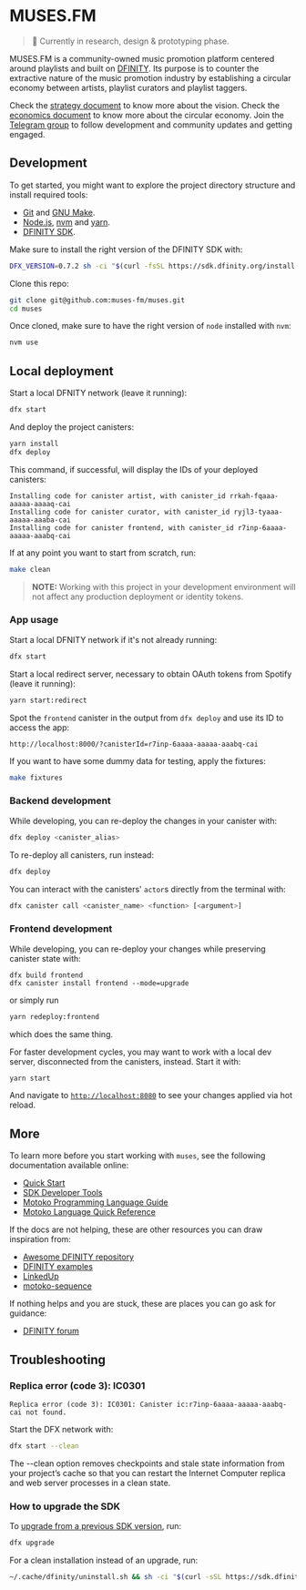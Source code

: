# MUSES.FM

> 👷 Currently in research, design & prototyping phase.

MUSES.FM is a community-owned music promotion platform centered around playlists and built on [DFINITY](https://dfinity.org/). Its purpose is to counter the extractive nature of the music promotion industry by establishing a circular economy between artists, playlist curators and playlist taggers.

Check the [strategy document](doc/strategy.md) to know more about the vision. Check the [economics document](doc/economics.md) to know more about the circular economy. Join the [Telegram group](https://t.me/joinchat/DSuYKQSFcCg9Fb00) to follow development and community updates and getting engaged.

## Development

To get started, you might want to explore the project directory structure and install required tools:
- [Git](https://git-scm.com/downloads) and [GNU Make](https://www.gnu.org/software/make/).
- [Node.js](https://nodejs.org/en/download/), [nvm](https://github.com/nvm-sh/nvm) and [yarn](https://classic.yarnpkg.com/).
- [DFINITY SDK](https://sdk.dfinity.org/).

Make sure to install the right version of the DFINITY SDK with:

```sh
DFX_VERSION=0.7.2 sh -ci "$(curl -fsSL https://sdk.dfinity.org/install.sh)"
```

Clone this repo:

```sh
git clone git@github.com:muses-fm/muses.git
cd muses
```

Once cloned, make sure to have the right version of `node` installed with `nvm`:

```sh
nvm use
```

## Local deployment

Start a local DFNITY network (leave it running):

```sh
dfx start
```

And deploy the project canisters:

```sh
yarn install
dfx deploy
```

This command, if successful, will display the IDs of your deployed canisters:

```
Installing code for canister artist, with canister_id rrkah-fqaaa-aaaaa-aaaaq-cai
Installing code for canister curator, with canister_id ryjl3-tyaaa-aaaaa-aaaba-cai
Installing code for canister frontend, with canister_id r7inp-6aaaa-aaaaa-aaabq-cai
```

If at any point you want to start from scratch, run:

```sh
make clean
```

> **NOTE:** Working with this project in your development environment will not affect any production deployment or identity tokens.

### App usage

Start a local DFNITY network if it's not already running:

```sh
dfx start
```

Start a local redirect server, necessary to obtain OAuth tokens from Spotify (leave it running):

```sh
yarn start:redirect
```

Spot the `frontend` canister in the output from `dfx deploy` and use its ID to access the app:

```
http://localhost:8000/?canisterId=r7inp-6aaaa-aaaaa-aaabq-cai
```

If you want to have some dummy data for testing, apply the fixtures:

```sh
make fixtures
```

### Backend development

While developing, you can re-deploy the changes in your canister with:

```sh
dfx deploy <canister_alias>
```

To re-deploy all canisters, run instead:

```sh
dfx deploy
```

You can interact with the canisters' `actor`s directly from the terminal with:

```sh
dfx canister call <canister_name> <function> [<argument>]
```

### Frontend development

While developing, you can re-deploy your changes while preserving canister state with:

```
dfx build frontend
dfx canister install frontend --mode=upgrade
```

or simply run

```sh
yarn redeploy:frontend
```

which does the same thing.

For faster development cycles, you may want to work with a local dev server, disconnected from the canisters, instead. Start it with:

```sh
yarn start
```

And navigate to [`http://localhost:8080`](http://localhost:8080) to see your changes applied via hot reload.

## More

To learn more before you start working with `muses`, see the following documentation available online:
- [Quick Start](https://sdk.dfinity.org/docs/quickstart/quickstart.html)
- [SDK Developer Tools](https://sdk.dfinity.org/docs/developers-guide/sdk-guide.html)
- [Motoko Programming Language Guide](https://sdk.dfinity.org/docs/language-guide/motoko.html)
- [Motoko Language Quick Reference](https://sdk.dfinity.org/docs/language-guide/language-manual.html)

If the docs are not helping, these are other resources you can draw inspiration from:
- [Awesome DFINITY repository](https://github.com/dfinity/awesome-dfinity)
- [DFINITY examples](https://github.com/dfinity/examples)
- [LinkedUp](https://github.com/dfinity/linkedup)
- [motoko-sequence](https://github.com/matthewhammer/motoko-sequence)

If nothing helps and you are stuck, these are places you can go ask for guidance:
- [DFINITY forum](https://forum.dfinity.org/)

## Troubleshooting

### Replica error (code 3): IC0301

```
Replica error (code 3): IC0301: Canister ic:r7inp-6aaaa-aaaaa-aaabq-cai not found.
```

Start the DFX network with:

```sh
dfx start --clean
```

The --clean option removes checkpoints and stale state information from your project’s cache so that you can restart the Internet Computer replica and web server processes in a clean state.

### How to upgrade the SDK

To [upgrade from a previous SDK version](https://sdk.dfinity.org/docs/developers-guide/install-upgrade-remove.html#_upgrading_to_the_latest_version), run:
```sh
dfx upgrade
```

For a clean installation instead of an upgrade, run:
```sh
~/.cache/dfinity/uninstall.sh && sh -ci "$(curl -sSL https://sdk.dfinity.org/install.sh)"
```
